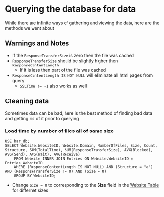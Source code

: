 # Querying the database for data
While there are infinite ways of gathering and viewing the data, here are the methods we went about

## Warnings and Notes
* If the `ResponseTransferSize` is zero then the file was cached
* `ResponseTransferSize` should be slightly higher then `ResponseContentLength`
  * If it is less then part of the file was cached
* `ResponseContentLength IS NOT NULL` will eliminate all html pages from query
  * `SSLTime != -1` also works as well

## Cleaning data
Sometimes data can be bad, here is the best method of finding bad data and getting rid of it prior to querying

### Load time by number of files all of same size
```
USE har_db; 
SELECT Website.WebsiteID, Website.Domain, NumberOfFiles, Size, Count, Structure, SUM(TotalTime), SUM(ResponseTransferSize), AVG(Blocked), AVG(Send), AVG(Wait), AVG(Receive)
	FROM Website INNER JOIN Entries ON Website.WebsiteID = Entries.WebsiteID 
	WHERE (ResponseContentLength IS NOT NULL) AND (Structure = "a") AND (ResponseTransferSize != 0) AND (Size = 0)
    GROUP BY WebsiteID;
```
* Change `Size = 0` to corresponding to the **Size** field in the [Website Table](https://github.com/sjfricke/HTTP2-Optimization-Research/tree/master/HAR/mysql/#website-table) for differnet sizes
